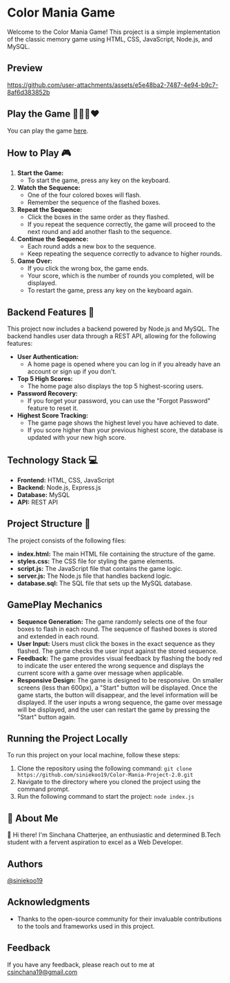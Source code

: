 # Color Mania Game
Welcome to the Color Mania Game! This project is a simple implementation of the classic memory game using HTML, CSS, JavaScript, Node.js, and MySQL.

## Preview
https://github.com/user-attachments/assets/e5e48ba2-7487-4e94-b9c7-8af6d383852b


## Play the Game 💜💛💙❤️
You can play the game [here](https://siniekoo19.github.io/Color-Mania/).

## How to Play 🎮
1. **Start the Game:**
   - To start the game, press any key on the keyboard.
2. **Watch the Sequence:**
   - One of the four colored boxes will flash.
   - Remember the sequence of the flashed boxes.
3. **Repeat the Sequence:**
   - Click the boxes in the same order as they flashed.
   - If you repeat the sequence correctly, the game will proceed to the next round and add another flash to the sequence.
4. **Continue the Sequence:**
   - Each round adds a new box to the sequence.
   - Keep repeating the sequence correctly to advance to higher rounds.
5. **Game Over:**
   - If you click the wrong box, the game ends.
   - Your score, which is the number of rounds you completed, will be displayed.
   - To restart the game, press any key on the keyboard again.

## Backend Features 🚀
This project now includes a backend powered by Node.js and MySQL. The backend handles user data through a REST API, allowing for the following features:
- **User Authentication:** 
  - A home page is opened where you can log in if you already have an account or sign up if you don't.
- **Top 5 High Scores:**
  - The home page also displays the top 5 highest-scoring users.
- **Password Recovery:**
  - If you forget your password, you can use the "Forgot Password" feature to reset it.
- **Highest Score Tracking:**
  - The game page shows the highest level you have achieved to date.
  - If you score higher than your previous highest score, the database is updated with your new high score.

## Technology Stack 💻
- **Frontend:** HTML, CSS, JavaScript
- **Backend:** Node.js, Express.js
- **Database:** MySQL
- **API:** REST API

## Project Structure 🚀
The project consists of the following files:
- **index.html:** The main HTML file containing the structure of the game.
- **styles.css:** The CSS file for styling the game elements.
- **script.js:** The JavaScript file that contains the game logic.
- **server.js:** The Node.js file that handles backend logic.
- **database.sql:** The SQL file that sets up the MySQL database.

## GamePlay Mechanics
- **Sequence Generation:** The game randomly selects one of the four boxes to flash in each round. The sequence of flashed boxes is stored and extended in each round.
- **User Input:** Users must click the boxes in the exact sequence as they flashed. The game checks the user input against the stored sequence.
- **Feedback:** The game provides visual feedback by flashing the body red to indicate the user entered the wrong sequence and displays the current score with a game over message when applicable.
- **Responsive Design:** The game is designed to be responsive. On smaller screens (less than 600px), a "Start" button will be displayed. Once the game starts, the button will disappear, and the level information will be displayed. If the user inputs a wrong sequence, the game over message will be displayed, and the user can restart the game by pressing the "Start" button again.

## Running the Project Locally

To run this project on your local machine, follow these steps:

1. Clone the repository using the following command:
      ```git clone https://github.com/siniekoo19/Color-Mania-Project-2.0.git``` 
2. Navigate to the directory where you cloned the project using the command prompt.
3. Run the following command to start the project:
      ```node index.js```
 


## 🚀 About Me
👋 Hi there! I'm Sinchana Chatterjee, an enthusiastic and determined B.Tech student with a fervent aspiration to excel as a Web Developer.

## Authors
[@siniekoo19](https://github.com/siniekoo19)

## Acknowledgments
- Thanks to the open-source community for their invaluable contributions to the tools and frameworks used in this project.

## Feedback
If you have any feedback, please reach out to me at csinchana19@gmail.com


